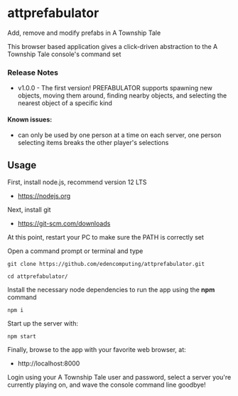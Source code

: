 # attprefabulator

Add, remove and modify prefabs in A Township Tale

This browser based application gives a click-driven abstraction to the A Township Tale console's command set


### Release Notes
- v1.0.0  - The first version!  PREFABULATOR supports spawning new objects, moving them around, finding nearby objects, and selecting the nearest object of a specific kind

#### Known issues:
- can only be used by one person at a time on each server, one person selecting items breaks the other player's selections


## Usage 

First, install node.js, recommend version 12 LTS

- https://nodejs.org

Next, install git

- https://git-scm.com/downloads

At this point, restart your PC to make sure the PATH is correctly set

Open a command prompt or terminal and type

```
git clone https://github.com/edencomputing/attprefabulator.git

cd attprefabulator/
```

Install the necessary node dependencies to run the app using the **npm** command
```
npm i
```

Start up the server with:
```
npm start
```

Finally, browse to the app with your favorite web browser, at:

- http://localhost:8000


Login using your A Township Tale user and password, select a server you're currently playing on, and wave the console command line goodbye!
